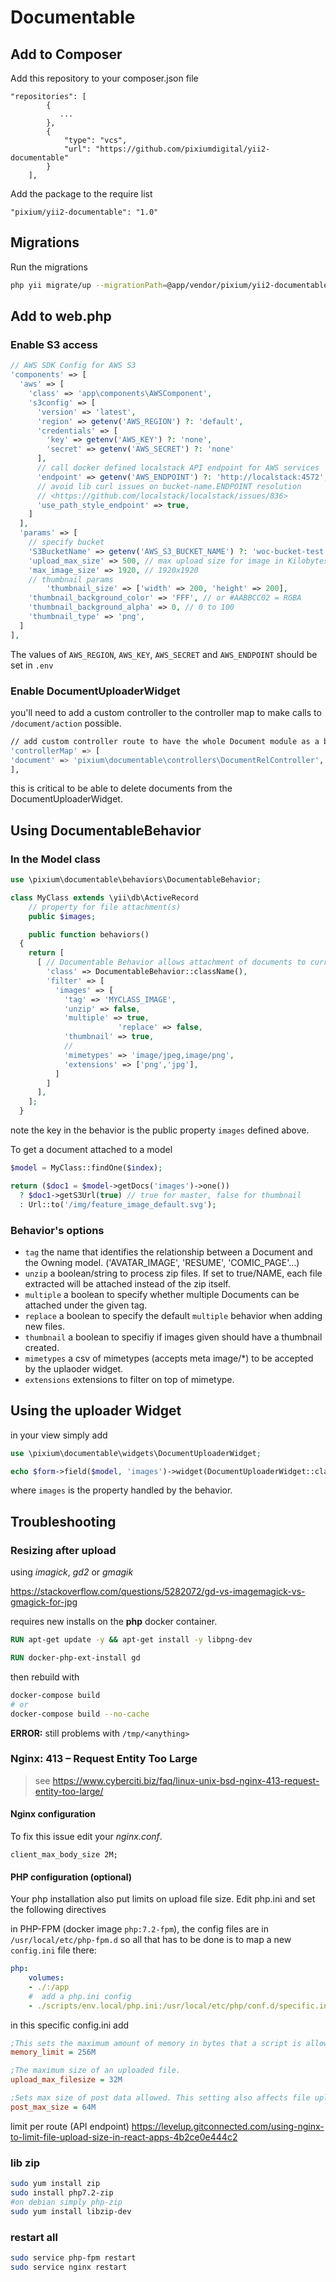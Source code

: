 # Documentable

## Add to Composer

Add this repository to your composer.json file

```
"repositories": [
        {
           ...
        },
        {
            "type": "vcs",
            "url": "https://github.com/pixiumdigital/yii2-documentable"
        }
    ],
```

Add the package to the require list
```
"pixium/yii2-documentable": "1.0"
```



## Migrations

Run the migrations

```sh
php yii migrate/up --migrationPath=@app/vendor/pixium/yii2-documentable/migrations
```



## Add to web.php

### Enable S3 access

```php
// AWS SDK Config for AWS S3
'components' => [
  'aws' => [
    'class' => 'app\components\AWSComponent',
    's3config' => [
      'version' => 'latest',
      'region' => getenv('AWS_REGION') ?: 'default',
      'credentials' => [
        'key' => getenv('AWS_KEY') ?: 'none',
        'secret' => getenv('AWS_SECRET') ?: 'none'
      ],
      // call docker defined localstack API endpoint for AWS services
      'endpoint' => getenv('AWS_ENDPOINT') ?: 'http://localstack:4572',
      // avoid lib curl issues on bucket-name.ENDPOINT resolution
      // <https://github.com/localstack/localstack/issues/836>
      'use_path_style_endpoint' => true,
    ]
  ],
  'params' => [
    // specify bucket
    'S3BucketName' => getenv('AWS_S3_BUCKET_NAME') ?: 'woc-bucket-test',
    'upload_max_size' => 500, // max upload size for image in Kilobytes
    'max_image_size' => 1920, // 1920x1920
    // thumbnail params
		'thumbnail_size' => ['width' => 200, 'height' => 200],
    'thumbnail_background_color' => 'FFF', // or #AABBCC02 = RGBA
    'thumbnail_background_alpha' => 0, // 0 to 100
    'thumbnail_type' => 'png',
  ]
],
```

The values of `AWS_REGION`, `AWS_KEY`, `AWS_SECRET` and `AWS_ENDPOINT` should be set in `.env`



### Enable DocumentUploaderWidget

you'll need to add a custom controller to the controller map to make calls to `/document/action` possible.

```sh
// add custom controller route to have the whole Document module as a bundle
'controllerMap' => [
'document' => 'pixium\documentable\controllers\DocumentRelController',
],
```

this is critical to be able to delete documents from the DocumentUploaderWidget. 



## Using DocumentableBehavior

### In the Model class

```php
use \pixium\documentable\behaviors\DocumentableBehavior;

class MyClass extends \yii\db\ActiveRecord
	// property for file attachment(s)
	public $images;

	public function behaviors()
  {
  	return [
      [ // Documentable Behavior allows attachment of documents to current model
        'class' => DocumentableBehavior::className(),
        'filter' => [
          'images' => [
            'tag' => 'MYCLASS_IMAGE',
            'unzip' => false,
            'multiple' => true,
						'replace' => false,
            'thumbnail' => true,
            // 
            'mimetypes' => 'image/jpeg,image/png',
            'extensions' => ['png','jpg'],
          ]
        ]
      ],
    ];
  }

```

note the key in the behavior is the public property `images` defined above.

To get a document attached to a model

```php
$model = MyClass::findOne($index);

return ($doc1 = $model->getDocs('images')->one())
  ? $doc1->getS3Url(true) // true for master, false for thumbnail
  : Url::to('/img/feature_image_default.svg');
```

 

### Behavior's options

- `tag` the name that identifies the relationship between a Document and the Owning model. ('AVATAR_IMAGE', 'RESUME', 'COMIC_PAGE'…)
- `unzip` a boolean/string to process zip files. If set to true/NAME, each file extracted will be attached instead of the zip itself.
- `multiple` a boolean to specify whether multiple Documents can be attached under the given tag.
- `replace` a boolean to specify the default `multiple` behavior when adding new files.
- `thumbnail` a boolean to specifiy if images given should have a thumbnail created.
- `mimetypes` a csv of mimetypes (accepts meta image/*) to be accepted by the uplaoder widget.
- `extensions` extensions to filter on top of mimetype. 



## Using the uploader Widget

in your view simply add

```php
use \pixium\documentable\widgets\DocumentUploaderWidget;

echo $form->field($model, 'images')->widget(DocumentUploaderWidget::className());

```

where `images` is the property handled by the behavior.



## Troubleshooting

### Resizing after upload

using *imagick*, *gd2* or *gmagik* 

<https://stackoverflow.com/questions/5282072/gd-vs-imagemagick-vs-gmagick-for-jpg>

requires new installs on the **php** docker container.

```dockerfile
RUN apt-get update -y && apt-get install -y libpng-dev

RUN docker-php-ext-install gd
```

then rebuild with

```sh
docker-compose build
# or 
docker-compose build --no-cache
```

**ERROR:** still problems with `/tmp/<anything>`

### Nginx: 413 – Request Entity Too Large

>  see <https://www.cyberciti.biz/faq/linux-unix-bsd-nginx-413-request-entity-too-large/>

#### Nginx configuration

To fix this issue edit your *nginx.conf*. 

```nginx
client_max_body_size 2M;
```

#### PHP configuration (optional)

Your php installation also put limits on upload file size. Edit php.ini and set the following directives

in PHP-FPM (docker image `php:7.2-fpm`), the config files are in `/usr/local/etc/php-fpm.d` so all that has to be done is to map a new `config.ini` file there:

```yaml
php:
	volumes:
    - ./:/app
    #  add a php.ini config
    - ./scripts/env.local/php.ini:/usr/local/etc/php/conf.d/specific.ini:cached
```

in this specific config.ini add

```ini
;This sets the maximum amount of memory in bytes that a script is allowed to allocate
memory_limit = 256M

;The maximum size of an uploaded file.
upload_max_filesize = 32M

;Sets max size of post data allowed. This setting also affects file upload. To upload large files, this value must be larger than upload_max_filesize
post_max_size = 64M
```

limit per route (API endpoint) <https://levelup.gitconnected.com/using-nginx-to-limit-file-upload-size-in-react-apps-4b2ce0e444c2>

### lib zip

```sh
sudo yum install zip
sudo install php7.2-zip
#on debian simply php-zip
sudo yum install libzip-dev 
```

### restart all

```sh
sudo service php-fpm restart
sudo service nginx restart
```

